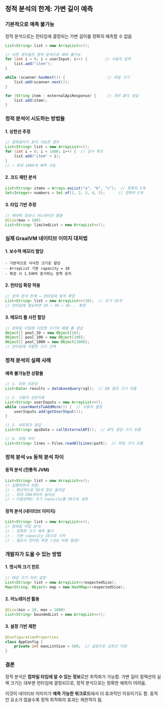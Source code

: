 ## 정적 분석의 한계: 가변 길이 예측

### 기본적으로 **예측 불가능**

정적 분석으로는 런타임에 결정되는 가변 길이를 정확히 예측할 수 없음

```java
List<String> list = new ArrayList<>();

// 이런 경우들은 정적 분석으로 예측 불가능
for (int i = 0; i < userInput; i++) {        // 사용자 입력
    list.add("item");
}

while (scanner.hasNext()) {                   // 파일 크기
    list.add(scanner.next());
}

for (String item : externalApiResponse) {     // 외부 API 응답
    list.add(item);
}
```

### 정적 분석이 시도하는 방법들

#### 1. 상한선 추정
```java
// 컴파일러가 분석 가능한 경우
List<String> list = new ArrayList<>();
for (int i = 0; i < 1000; i++) {  // 상수 루프
    list.add("item" + i);
}
// → 최대 1000개 예측 가능
```

#### 2. 코드 패턴 분석
```java
List<String> items = Arrays.asList("a", "b", "c");  // 정확히 3개
Set<Integer> numbers = Set.of(1, 2, 3, 4, 5);      // 정확히 5개
```

#### 3. 타입 기반 추정
```java
// 제네릭 정보나 어노테이션 활용
@Size(max = 100)
List<String> limitedList = new ArrayList<>();
```

### 실제 GraalVM 네이티브 이미지 대처법

#### 1. 보수적 메모리 할당
```
- 기본적으로 넉넉한 크기로 할당
- ArrayList 기본 capacity = 10
- 확장 시 1.5배씩 증가하는 정책 유지
```

#### 2. 런타임 확장 허용
```java
// 정적 분석 한계 → 런타임에 동적 확장
List<String> list = new ArrayList<>(10);  // 초기 10개
// 런타임에 필요하면 20 → 30 → 45... 확장
```

#### 3. 메모리 풀 사전 할당
```java
// 컴파일 타임에 다양한 크기의 배열 풀 생성
Object[] pool_10 = new Object[10];
Object[] pool_100 = new Object[100];  
Object[] pool_1000 = new Object[1000];
// 런타임에 적절한 크기 선택
```

### 정적 분석의 실패 사례

#### 예측 불가능한 상황들
```java
// 1. 외부 의존성
List<Data> results = databaseQuery(sql);  // DB 결과 크기 모름

// 2. 사용자 상호작용
List<String> userInputs = new ArrayList<>();
while (userWantsToAddMore()) {  // 사용자 결정
    userInputs.add(getUserInput());
}

// 3. 네트워크 응답
List<String> apiData = callExternalAPI();  // API 응답 크기 모름

// 4. 파일 처리
List<String> lines = Files.readAllLines(path);  // 파일 크기 모름
```

### 정적 분석 vs 동적 분석 차이

#### 동적 분석 (전통적 JVM)
```java
List<String> list = new ArrayList<>();
// 실행하면서 관찰:
// - 평균적으로 50개 정도 들어감
// - 최대 200개까지 늘어남
// → 다음번에는 초기 capacity를 50으로 설정
```

#### 정적 분석 (네이티브 이미지)
```java
List<String> list = new ArrayList<>();
// 컴파일 타임 분석:
// - 정확한 크기 예측 불가
// - 기본 capacity 10으로 시작
// - 필요시 런타임 확장 (성능 비용 발생)
```

### 개발자가 도울 수 있는 방법

#### 1. 명시적 크기 힌트
```java
// 예상 크기 미리 설정
List<String> list = new ArrayList<>(expectedSize);
Map<String, Object> map = new HashMap<>(expectedSize);
```

#### 2. 어노테이션 활용
```java
@Size(min = 10, max = 1000)
List<String> boundedList = new ArrayList<>();
```

#### 3. 설정 기반 제한
```java
@ConfigurationProperties
class AppConfig {
    private int maxListSize = 500;  // 설정으로 상한선 지정
}
```

### 결론

정적 분석은 **컴파일 타임에 알 수 있는 정보**로만 최적화가 가능함. 가변 길이 컬렉션의 실제 크기는 대부분 런타임에 결정되므로, 정적 분석으로는 정확한 예측이 어려움. 

이것이 네이티브 이미지가 **예측 가능한 워크로드**에서 더 효과적인 이유이기도 함. 동적인 요소가 많을수록 정적 최적화의 효과는 제한적이 됨.
